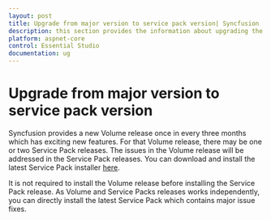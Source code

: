 ```yaml
---
layout: post
title: Upgrade from major version to service pack version| Syncfusion
description: this section provides the information about upgrading the ASP.NET Core projects from major version to service pack version
platform: aspnet-core
control: Essential Studio
documentation: ug
---
```


# Upgrade from major version to service pack version

Syncfusion provides a new Volume release once in every three months which has exciting new features. For that Volume release, there may be one or two Service Pack releases. The issues in the Volume release will be addressed in the Service Pack releases. You can download and install the latest Service Pack installer [here](https://www.syncfusion.com/account/downloads). 


It is not required to install the Volume release before installing the Service Pack release. As Volume and Service Packs releases works independently, you can directly install the latest Service Pack which contains major issue fixes. 